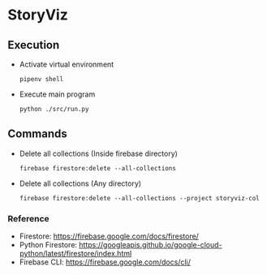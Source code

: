 # StoryViz

## Execution

- Activate virtual environment
  ```
  pipenv shell
  ```
- Execute main program
  ```
  python ./src/run.py
  ```

## Commands
- Delete all collections (Inside firebase directory)
  ```
  firebase firestore:delete --all-collections
  ```
- Delete all collections (Any directory)
  ```
  firebase firestore:delete --all-collections --project storyviz-col
  ```

### Reference

- Firestore: https://firebase.google.com/docs/firestore/
- Python Firestore: https://googleapis.github.io/google-cloud-python/latest/firestore/index.html
- Firebase CLI: https://firebase.google.com/docs/cli/
